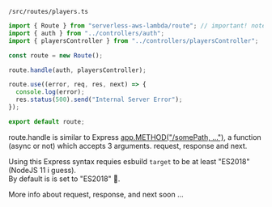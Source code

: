 `/src/routes/players.ts`

```js
import { Route } from "serverless-aws-lambda/route"; // important! note the /route
import { auth } from "../controllers/auth";
import { playersController } from "../controllers/playersController";

const route = new Route();

route.handle(auth, playersController);

route.use((error, req, res, next) => {
  console.log(error);
  res.status(500).send("Internal Server Error");
});

export default route;
```

route.handle is similar to Express [app.METHOD("/somePath, ...")](https://expressjs.com/en/4x/api.html#app), a function (async or not) which accepts 3 arguments. request, response and next.

Using this Express syntax requies esbuild `target` to be at least "ES2018" (NodeJS 11 i guess).  
By default is is set to "ES2018" 🙂.

More info about request, response, and next soon ...
